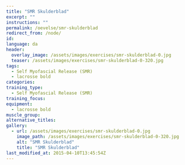 ```yaml
---
title: "SMR Skulderblad"
excerpt: ""
instructions: ""
permalink: /oevelse/smr-skulderblad
redirect_from: /node/
id: 
language: da
header:
  overlay_image: /assets/images/exercises/smr-skulderblad-0.jpg
  teaser: /assets/images/exercises/smr-skulderblad-0-320.jpg
tags:
  - Self Myofascial Release (SMR)
  - lacrosse bold
categories:
training_type: 
  - Self Myofascial Release (SMR)
training_focus: 
equipment:
  - lacrosse bold
muscle_group:
alternative_titles:
gallery:
  - url: /assets/images/exercises/smr-skulderblad-0.jpg
    image_path: /assets/images/exercises/smr-skulderblad-0-320.jpg
    alt: "SMR Skulderblad"
    title: "SMR Skulderblad"
last_modified_at: 2015-04-10T13:45:54Z
---
```




